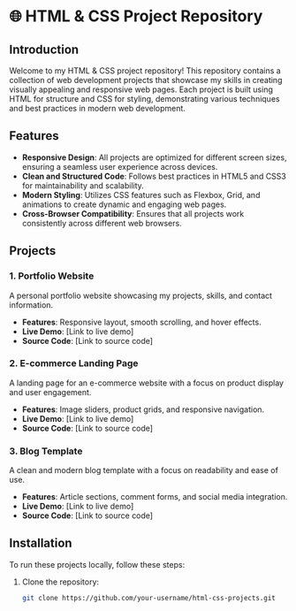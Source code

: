 # 🌐 HTML & CSS Project Repository

## Introduction
Welcome to my HTML & CSS project repository! This repository contains a collection of web development projects that showcase my skills in creating visually appealing and responsive web pages. Each project is built using HTML for structure and CSS for styling, demonstrating various techniques and best practices in modern web development.

## Features
- **Responsive Design**: All projects are optimized for different screen sizes, ensuring a seamless user experience across devices.
- **Clean and Structured Code**: Follows best practices in HTML5 and CSS3 for maintainability and scalability.
- **Modern Styling**: Utilizes CSS features such as Flexbox, Grid, and animations to create dynamic and engaging web pages.
- **Cross-Browser Compatibility**: Ensures that all projects work consistently across different web browsers.

## Projects
### 1. Portfolio Website
A personal portfolio website showcasing my projects, skills, and contact information.
- **Features**: Responsive layout, smooth scrolling, and hover effects.
- **Live Demo**: [Link to live demo]
- **Source Code**: [Link to source code]

### 2. E-commerce Landing Page
A landing page for an e-commerce website with a focus on product display and user engagement.
- **Features**: Image sliders, product grids, and responsive navigation.
- **Live Demo**: [Link to live demo]
- **Source Code**: [Link to source code]

### 3. Blog Template
A clean and modern blog template with a focus on readability and ease of use.
- **Features**: Article sections, comment forms, and social media integration.
- **Live Demo**: [Link to live demo]
- **Source Code**: [Link to source code]

## Installation
To run these projects locally, follow these steps:
1. Clone the repository:
   ```bash
   git clone https://github.com/your-username/html-css-projects.git
